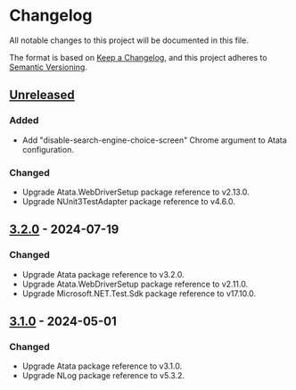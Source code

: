 # Changelog

All notable changes to this project will be documented in this file.

The format is based on [Keep a Changelog](https://keepachangelog.com/en/1.1.0/),
and this project adheres to [Semantic Versioning](https://semver.org/spec/v2.0.0.html).

## [Unreleased]

### Added

- Add "disable-search-engine-choice-screen" Chrome argument to Atata configuration.

### Changed

- Upgrade Atata.WebDriverSetup package reference to v2.13.0.
- Upgrade NUnit3TestAdapter package reference to v4.6.0.

## [3.2.0] - 2024-07-19

### Changed

- Upgrade Atata package reference to v3.2.0.
- Upgrade Atata.WebDriverSetup package reference to v2.11.0.
- Upgrade Microsoft.NET.Test.Sdk package reference to v17.10.0.

## [3.1.0] - 2024-05-01

### Changed

- Upgrade Atata package reference to v3.1.0.
- Upgrade NLog package reference to v5.3.2.

[unreleased]: https://github.com/atata-framework/atata-templates/compare/v3.2.0...HEAD
[3.2.0]: https://github.com/atata-framework/atata-templates/compare/v3.1.0...v3.2.0
[3.1.0]: https://github.com/atata-framework/atata-templates/compare/v3.0.0...v3.1.0
